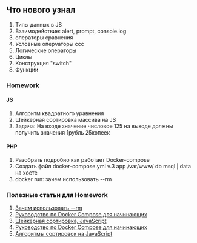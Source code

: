 ## Что нового узнал 
1. Типы данных в JS
2. Взаимодействие: alert, prompt, console.log
3. операторы сравнения
4. Условные оперvаторы ccc
5. Логические операторы
6. Циклы
7. Конструкция "switch"
8. Функции



### Homework 
#### JS 
1. Алгоритм квадратного уравнения 
2. Шейкерная сортировка массива на JS
3. Задача: На входе значение числовое 125 на выходе должны получить значения 1рубль 25копеек
#### PHP 
1. Разобрать подробно как работает Docker-compose
2. Создать файл docker-compose.yml v.3 app /var/www/ db msql | data на хосте
3. docker run: зачем использовать --rm

### Полезные статьи для Homework 
1. [Зачем использовать --rm](https://qastack.ru/programming/49726272/docker-run-why-use-rm-docker-newbie)
2. [Руководство по Docker Compose для начинающих](https://habr.com/ru/company/ruvds/blog/450312/)
3. [Шейкерная сортировка, JavaScript](https://medium.com/@alivander/%D1%88%D0%B5%D0%B9%D0%BA%D0%B5%D1%80%D0%BD%D0%B0%D1%8F-%D1%81%D0%BE%D1%80%D1%82%D0%B8%D1%80%D0%BE%D0%B2%D0%BA%D0%B0-javascript-a2b8af562ee)
4. [Руководство по Docker Compose для начинающих](https://habr.com/ru/company/ruvds/blog/450312/)
5. [Алгоритмы сортировок на JavaScript](http://mathhelpplanet.com/static.php?p=javascript-algoritmy-sortirovki)